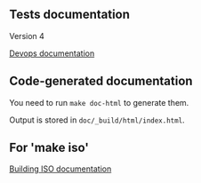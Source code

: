 Tests documentation
-------------------

Version 4

[Devops documentation](http://docs.fuel-infra.org/fuel-dev/devops.html)

Code-generated documentation
----------------------------

You need to run `make doc-html` to generate them.

Output is stored in `doc/_build/html/index.html`.


For 'make iso'
--------------

[Building ISO documentation](http://docs.fuel-infra.org/fuel-dev/develop/env.html#building-the-fuel-iso)

